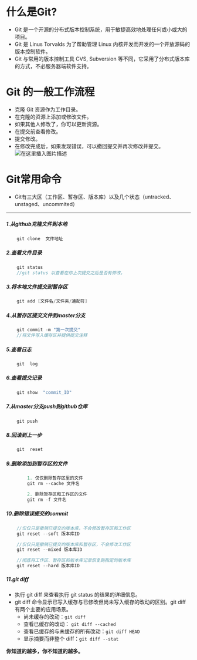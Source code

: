 # 什么是Git?
* Git 是一个开源的分布式版本控制系统，用于敏捷高效地处理任何或小或大的项目。
* Git 是 Linus Torvalds 为了帮助管理 Linux 内核开发而开发的一个开放源码的版本控制软件。
* Git 与常用的版本控制工具 CVS, Subversion 等不同，它采用了分布式版本库的方式，不必服务器端软件支持。
# Git 的一般工作流程
* 克隆 Git 资源作为工作目录。
* 在克隆的资源上添加或修改文件。
* 如果其他人修改了，你可以更新资源。
* 在提交前查看修改。
* 提交修改。
* 在修改完成后，如果发现错误，可以撤回提交并再次修改并提交。
![在这里插入图片描述](https://img-blog.csdnimg.cn/20200322165720811.png?x-oss-process=image/watermark,type_ZmFuZ3poZW5naGVpdGk,shadow_10,text_aHR0cHM6Ly9ibG9nLmNzZG4ubmV0L3FxXzQwNzIyODI3,size_16,color_FFFFFF,t_70)
# Git常用命令
* Git有三大区（工作区、暂存区、版本库）以及几个状态（untracked、unstaged、uncommited）
----
##### 1.从github克隆文件到本地
```java
	git clone  文件地址
```
##### 2.查看文件目录
```java
	git status
	//git status 以查看在你上次提交之后是否有修改。
```
##### 3.将本地文件提交到暂存区
```java
	git add [文件名/文件夹/通配符]
```
##### 4.从暂存区提交文件到master分支
```java
	git commit -m "第一次提交"
	//将文件写入缓存区并提供提交注释
```
##### 5.查看日志
```java
	git  log
```
##### 6.查看提交记录
```java
	git show  "commit_ID"
```
##### 7.从master分支push到github仓库
```java
	git push
```
##### 8.回滚到上一步
```java
	git  reset 
```
##### 9.删除添加到暂存区的文件
```java
		1. 仅仅删除暂存区里的文件
		git rm --cache 文件名
```
```java
		2. 删除暂存区和工作区的文件
		git rm -f 文件名
```
##### 10.删除错误提交的commit

```java
	//仅仅只是撤销已提交的版本库，不会修改暂存区和工作区
	git reset --soft 版本库ID
```
```java
	//仅仅只是撤销已提交的版本库和暂存区，不会修改工作区
	git reset --mixed 版本库ID
```
```java
	//彻底将工作区、暂存区和版本库记录恢复到指定的版本库
	git reset --hard 版本库ID   
```
##### 11.git diff
* 执行 git diff 来查看执行 git status 的结果的详细信息。
* git diff 命令显示已写入缓存与已修改但尚未写入缓存的改动的区别。git diff 有两个主要的应用场景。
	* 尚未缓存的改动：`git diff`
	* 查看已缓存的改动： `git diff --cached`
	* 查看已缓存的与未缓存的所有改动：`git diff HEAD`
	* 显示摘要而非整个 diff：`git diff --stat`

**你知道的越多，你不知道的越多。**
